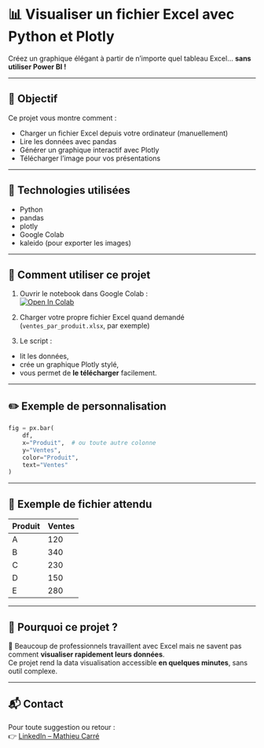 # 📊 Visualiser un fichier Excel avec Python et Plotly

Créez un graphique élégant à partir de n’importe quel tableau Excel… **sans utiliser Power BI !**

---

## 📌 Objectif

Ce projet vous montre comment :
- Charger un fichier Excel depuis votre ordinateur (manuellement)
- Lire les données avec pandas
- Générer un graphique interactif avec Plotly
- Télécharger l’image pour vos présentations

---

## 🧰 Technologies utilisées

- Python
- pandas
- plotly
- Google Colab
- kaleido (pour exporter les images)

---

## 🚀 Comment utiliser ce projet

1. Ouvrir le notebook dans Google Colab :  
[![Open In Colab](https://colab.research.google.com/assets/colab-badge.svg)](https://colab.research.google.com/drive/1n016iUD_NzPj4m1ubHRzGez9tpwrlT-g)


2. Charger votre propre fichier Excel quand demandé (`ventes_par_produit.xlsx`, par exemple)

3. Le script :
- lit les données,
- crée un graphique Plotly stylé,
- vous permet de **le télécharger** facilement.

---

## ✏️ Exemple de personnalisation

```python
fig = px.bar(
    df,
    x="Produit",  # ou toute autre colonne
    y="Ventes",
    color="Produit",
    text="Ventes"
)
```

---

## 📂 Exemple de fichier attendu

| Produit | Ventes |
|---------|--------|
| A       | 120    |
| B       | 340    |
| C       | 230    |
| D       | 150    |
| E       | 280    |

---

## 🧠 Pourquoi ce projet ?

🎯 Beaucoup de professionnels travaillent avec Excel mais ne savent pas comment **visualiser rapidement leurs données**.  
Ce projet rend la data visualisation accessible **en quelques minutes**, sans outil complexe.

---

## 📬 Contact

Pour toute suggestion ou retour :  
👉 [LinkedIn – Mathieu Carré](https://www.linkedin.com/in/mathieucarre/)

